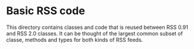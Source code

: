 # Basic RSS code

This directory contains classes and code that is reused between RSS 0.91 and
RSS 2.0 classes. It can be thought of the largest common subset of classe, 
methods and types for both kinds of RSS feeds.
